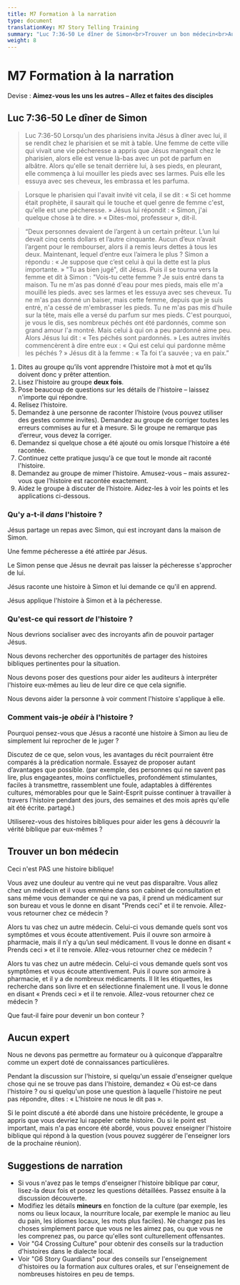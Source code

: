 ```yaml
---
title: M7 Formation à la narration
type: document
translationKey: M7 Story Telling Training
summary: "Luc 7:36-50 Le dîner de Simon<br>Trouver un bon médecin<br>Aucun expert<br>Suggestions de narration"
weight: 8
---
```

# M7 Formation à la narration

Devise : **Aimez-vous les uns les autres – Allez et faites des disciples**

## Luc 7:36-50 Le dîner de Simon

>   Luc 7:36-50 Lorsqu’un des pharisiens invita Jésus à dîner avec lui, il se rendit chez le pharisien et se mit à table. Une femme de cette ville qui vivait une vie pécheresse a appris que Jésus mangeait chez le pharisien, alors elle est venue là-bas avec un pot de parfum en albâtre. Alors qu'elle se tenait derrière lui, à ses pieds, en pleurant, elle commença à lui mouiller les pieds avec ses larmes. Puis elle les essuya avec ses cheveux, les embrassa et les parfuma.

>   Lorsque le pharisien qui l'avait invité vit cela, il se dit : « Si cet homme était prophète, il saurait qui le touche et quel genre de femme c'est, qu'elle est une pécheresse. » Jésus lui répondit : « Simon, j'ai quelque chose à te dire. » « Dites-moi, professeur », dit-il.

>   “Deux personnes devaient de l’argent à un certain prêteur. L’un lui devait cinq cents dollars et l’autre cinquante. Aucun d’eux n’avait l’argent pour le rembourser, alors il a remis leurs dettes à tous les deux. Maintenant, lequel d’entre eux l’aimera le plus ? Simon a répondu : « Je suppose que c’est celui à qui la dette est la plus importante. » "Tu as bien jugé", dit Jésus. Puis il se tourna vers la femme et dit à Simon : "Vois-tu cette femme ? Je suis entré dans ta maison. Tu ne m'as pas donné d'eau pour mes pieds, mais elle m'a mouillé les pieds. avec ses larmes et les essuya avec ses cheveux. Tu ne m'as pas donné un baiser, mais cette femme, depuis que je suis entré, n'a cessé de m'embrasser les pieds. Tu ne m'as pas mis d'huile sur la tête, mais elle a versé du parfum sur mes pieds. C'est pourquoi, je vous le dis, ses nombreux péchés ont été pardonnés, comme son grand amour l'a montré. Mais celui à qui on a peu pardonné aime peu. Alors Jésus lui dit : « Tes péchés sont pardonnés. » Les autres invités commencèrent à dire entre eux : « Qui est celui qui pardonne même les péchés ? » Jésus dit à la femme : « Ta foi t'a sauvée ; va en paix.”

1.  Dites au groupe qu’ils vont apprendre l’histoire mot à mot et qu’ils doivent donc y prêter attention.
2.  Lisez l'histoire au groupe **deux fois**.
3.  Pose beaucoup de questions sur les détails de l'histoire – laissez n'importe qui répondre.
4.  Relisez l’histoire.
5.  Demandez à une personne de raconter l’histoire (vous pouvez utiliser des gestes comme invites). Demandez au groupe de corriger toutes les erreurs commises au fur et à mesure. Si le groupe ne remarque pas d’erreur, vous devez la corriger.
6.  Demandez si quelque chose a été ajouté ou omis lorsque l'histoire a été racontée.
7.  Continuez cette pratique jusqu'à ce que tout le monde ait raconté l'histoire.
8.  Demandez au groupe de mimer l’histoire. Amusez-vous – mais assurez-vous que l’histoire est racontée exactement.
9.  Aidez le groupe à discuter de l’histoire. Aidez-les à voir les points et les applications ci-dessous.

### Qu'y a-t-il *dans* l'histoire ?

Jésus partage un repas avec Simon, qui est incroyant dans la maison de Simon.

Une femme pécheresse a été attirée par Jésus.

Le Simon pense que Jésus ne devrait pas laisser la pécheresse s'approcher de lui.

Jésus raconte une histoire à Simon et lui demande ce qu'il en apprend.

Jésus applique l'histoire à Simon et à la pécheresse.

### Qu'est-ce qui ressort *de* l'histoire ?

Nous devrions socialiser avec des incroyants afin de pouvoir partager Jésus.

Nous devons rechercher des opportunités de partager des histoires bibliques pertinentes pour la situation.

Nous devons poser des questions pour aider les auditeurs à interpréter l'histoire eux-mêmes au lieu de leur dire ce que cela signifie.

Nous devons aider la personne à voir comment l'histoire s'applique à elle.

### Comment vais-je *obéir* à l'histoire ?

Pourquoi pensez-vous que Jésus a raconté une histoire à Simon au lieu de simplement lui reprocher de le juger ?

Discutez de ce que, selon vous, les avantages du récit pourraient être comparés à la prédication normale. Essayez de proposer autant d’avantages que possible. (par exemple, des personnes qui ne savent pas lire, plus engageantes, moins conflictuelles, profondément stimulantes, faciles à transmettre, rassemblent une foule, adaptables à différentes cultures, mémorables pour que le Saint-Esprit puisse continuer à travailler à travers l'histoire pendant des jours, des semaines et des mois après qu'elle ait été écrite. partagé.)

Utiliserez-vous des histoires bibliques pour aider les gens à découvrir la vérité biblique par eux-mêmes ?

## Trouver un bon médecin

Ceci n'est PAS une histoire biblique!

Vous avez une douleur au ventre qui ne veut pas disparaître. Vous allez chez un médecin et il vous emmène dans son cabinet de consultation et sans même vous demander ce qui ne va pas, il prend un médicament sur son bureau et vous le donne en disant "Prends ceci" et il te renvoie. Allez-vous retourner chez ce médecin ?

Alors tu vas chez un autre médecin. Celui-ci vous demande quels sont vos symptômes et vous écoute attentivement. Puis il ouvre son armoire à pharmacie, mais il n’y a qu’un seul médicament. Il vous le donne en disant « Prends ceci » et il te renvoie. Allez-vous retourner chez ce médecin ?

Alors tu vas chez un autre médecin. Celui-ci vous demande quels sont vos symptômes et vous écoute attentivement. Puis il ouvre son armoire à pharmacie, et il y a de nombreux médicaments. Il lit les étiquettes, les recherche dans son livre et en sélectionne finalement une. Il vous le donne en disant « Prends ceci » et il te renvoie. Allez-vous retourner chez ce médecin ?

Que faut-il faire pour devenir un bon conteur ?

## Aucun expert

Nous ne devons pas permettre au formateur ou à quiconque d’apparaître comme un expert doté de connaissances particulières.

Pendant la discussion sur l'histoire, si quelqu'un essaie d'enseigner quelque chose qui ne se trouve pas dans l'histoire, demandez « Où est-ce dans l'histoire ? ou si quelqu'un pose une question à laquelle l'histoire ne peut pas répondre, dites : « L'histoire ne nous le dit pas ».

Si le point discuté a été abordé dans une histoire précédente, le groupe a appris que vous devriez lui rappeler cette histoire. Ou si le point est important, mais n'a pas encore été abordé, vous pouvez enseigner l'histoire biblique qui répond à la question (vous pouvez suggérer de l'enseigner lors de la prochaine réunion).

## Suggestions de narration

-   Si vous n'avez pas le temps d'enseigner l'histoire biblique par cœur, lisez-la deux fois et posez les questions détaillées. Passez ensuite à la discussion découverte.
-   Modifiez les détails **mineurs** en fonction de la culture (par exemple, les noms ou lieux locaux, la nourriture locale, par exemple le manioc au lieu du pain, les idiomes locaux, les mots plus faciles). Ne changez pas les choses simplement parce que vous ne les aimez pas, ou que vous ne les comprenez pas, ou parce qu'elles sont culturellement offensantes.
-   Voir "G4 Crossing Culture" pour obtenir des conseils sur la traduction d'histoires dans le dialecte local.
-   Voir "G6 Story Guardians" pour des conseils sur l'enseignement d'histoires ou la formation aux cultures orales, et sur l'enseignement de nombreuses histoires en peu de temps.

